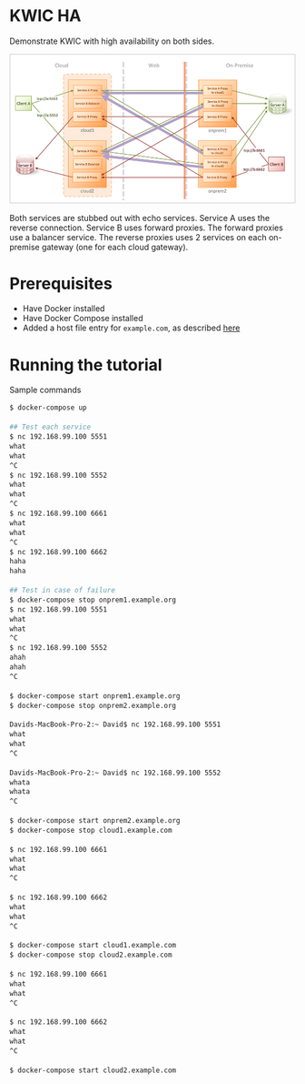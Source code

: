 # KWIC HA

Demonstrate KWIC with high availability on both sides.

![KWIC](images/kwic.png)

Both services are stubbed out with echo services.  Service A uses the reverse connection.  Service B uses forward proxies.  The forward proxies use a balancer service. The reverse proxies uses 2 services on each on-premise gateway (one for each cloud gateway).

# Prerequisites

* Have Docker installed
* Have Docker Compose installed
* Added a host file entry for `example.com`, as described [here](https://github.com/kaazing/docker.tutorials/blob/develop/README.md)

# Running the tutorial

Sample commands

```bash
$ docker-compose up

## Test each service
$ nc 192.168.99.100 5551
what
what
^C
$ nc 192.168.99.100 5552
what
what
^C
$ nc 192.168.99.100 6661
what
what
^C
$ nc 192.168.99.100 6662
haha
haha

## Test in case of failure
$ docker-compose stop onprem1.example.org
$ nc 192.168.99.100 5551
what
what
^C
$ nc 192.168.99.100 5552
ahah
ahah
^C

$ docker-compose start onprem1.example.org
$ docker-compose stop onprem2.example.org

Davids-MacBook-Pro-2:~ David$ nc 192.168.99.100 5551
what
what
^C

Davids-MacBook-Pro-2:~ David$ nc 192.168.99.100 5552
whata
whata
^C

$ docker-compose start onprem2.example.org
$ docker-compose stop cloud1.example.com

$ nc 192.168.99.100 6661
what
what
^C

$ nc 192.168.99.100 6662
what
what
^C

$ docker-compose start cloud1.example.com
$ docker-compose stop cloud2.example.com

$ nc 192.168.99.100 6661
what
what
^C

$ nc 192.168.99.100 6662
what
what
^C

$ docker-compose start cloud2.example.com

```
